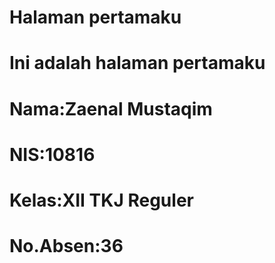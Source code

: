 <html>
    <head>
        <meta charset="utf-8">
        <H1>Halaman pertamaku</H1>
    </head>
    <body>
        <H1>Ini adalah halaman pertamaku</H1>
        <H1>Nama:Zaenal Mustaqim</H1>
        <H1>NIS:10816</H1>
        <H1>Kelas:XII TKJ Reguler</H1>
        <H1>No.Absen:36</H1>
    </body>
</html>
        
